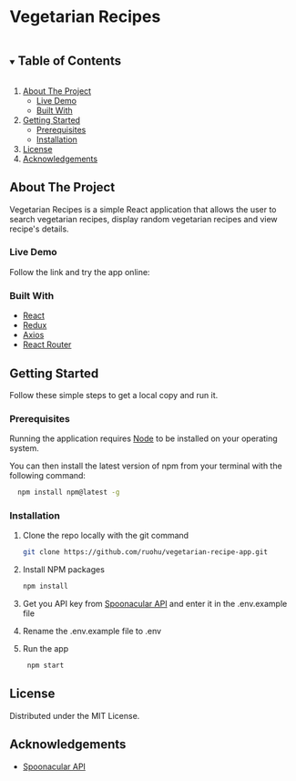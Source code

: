 # Vegetarian Recipes 

<!-- TABLE OF CONTENTS -->
<details open="open">
  <summary><h2 style="display: inline-block">Table of Contents</h2></summary>
  <ol>
    <li>
      <a href="#about-the-project">About The Project</a>
      <ul>
        <li><a href="#live-demo">Live Demo</a></li>
        <li><a href="#built-with">Built With</a></li>
      </ul>
    </li>
    <li>
      <a href="#getting-started">Getting Started</a>
      <ul>
        <li><a href="#prerequisites">Prerequisites</a></li>
        <li><a href="#installation">Installation</a></li>
      </ul>
    </li>
    <li><a href="#license">License</a></li>
    <li><a href="#acknowledgements">Acknowledgements</a></li>
  </ol>
</details>


<!-- ABOUT THE PROJECT -->
## About The Project

Vegetarian Recipes is a simple React application that allows the user to search vegetarian recipes, display random vegetarian recipes and view recipe's details.

### Live Demo

Follow the link and try the app online: 


### Built With

* [React](https://it.reactjs.org/)
* [Redux](https://redux.js.org/)
* [Axios](https://github.com/axios/axios)
* [React Router](https://reactrouter.com/en/v6.3.0/getting-started/overview)


<!-- GETTING STARTED -->
## Getting Started

Follow these simple steps to get a local copy and run it.

### Prerequisites

Running the application requires [Node](https://nodejs.org/en/) to be installed on your operating system.

You can then install the latest version of npm from your terminal with the following command:
```sh
  npm install npm@latest -g
```

### Installation

1. Clone the repo locally with the git command
   ```sh
   git clone https://github.com/ruohu/vegetarian-recipe-app.git
   ```
2. Install NPM packages
   ```sh
   npm install
   ```
3. Get you API key from [Spoonacular API](https://spoonacular.com/food-api) and enter it in the .env.example file

4. Rename the .env.example file to .env

5. Run the app
   ```sh
    npm start
   ```


<!-- LICENSE -->
## License

Distributed under the MIT License.


<!-- ACKNOWLEDGEMENTS -->
## Acknowledgements

* [Spoonacular API](https://spoonacular.com/food-api)
